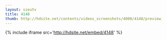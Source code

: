 ```yaml
---
layout: sieutv
title: 4148
thumb: http://hdsite.net/contents/videos_screenshots/4000/4148/preview_360p.mp4.jpg
---
```

{% include iframe src='http://hdsite.net/embed/4148' %}
 
